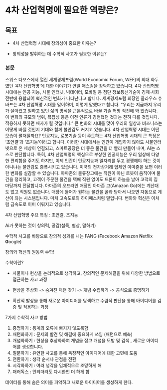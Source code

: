 # 4차 산업혁명에 필요한 역량은?

## 목표

- 4차 산업혁명 시대에 창의성이 중요한 이유는?

- 창의성을 발휘하는 데 수학적 사고가 필요한 이유는?

### 본문

스위스 다보스에서 열린 세계경제포럼(World Economic Forum, WEF)의 최대 화두였던 ‘4차 산업혁명’에 대한 이야기가 연일 매스컴을 장악하고 있습니다.
4차 산업혁명 시대에는 인공 지능, 사물 인터넷, 빅데이터, 모바일 등 첨단 정보통신기술이 경제·사회 전반에 융합되어 혁신적인 변화가 나타난다고 합니다.
세계경제포럼 회장인 클라우스 슈바프는 4차 산업혁명 시대를 맞이하며, 이렇게 말했다고 합니다. “우리는 지금까지 우리가 살아왔고 일하고 있던 삶의 방식을 근본적으로 바꿀 기술 혁명 직전에 와 있습니다. 이 변화의 규모와 범위, 복잡성 등은 이전 인류가 경험했던 것과는 전혀 다를 것입니다. 적응하지 못하면 패자가 될 것입니다.”
큰 변화의 시대를 맞아 우리의 일상과 비즈니스는 어떻게 바뀔 것인지 기대와 함께 불안감도 커지고 있습니다.
4차 산업혁명 시대는 어떤 모습이 펼쳐질까요?
인공지능, 로봇기술 등이 주도하는 4차 산업혁명 시대의 큰 특징은 ‘초연결’과 ‘초지능’이라고 합니다.
이러한 시대에서는 인간이 개입하지 않아도 사물인터넷으로 온 세상이 연결되고,
스마트공장은 더 좋은 물건을 더 빨리 만들어 내며, AI는 스스로 판단합니다.
특히, 4차 산업혁명의 핵심으로 부상한 인공지능은 우리 일상에 다양한 편리함을 주기도 하지만, 이제 인간이 인공지능과 일자리를 두고 경쟁해야 하는 것이 아니냐는 불안감도 증폭시키고 있습니다.
미국의 전자상거래 업체인 아마존을 보면 이러한 변화를 실감할 수 있습니다.
아마존의 물류창고에는 직원이 아닌 로봇이 움직이며 물건을 정리하고, 고객이 주문한 물건을 택배 직원 없이도 드론이 하늘을 날아 고객의 집 마당까지 전달합니다.
아마존의 오프라인 매장인 아마존 고(Amazon Go)에는 계산대도 없고 직원도 없습니다. 매장에 들어가 원하는 물건을 골라 담아서 나오면 자동으로 계산이 되는 시스템입니다. 마치 고속도로의 하이패스처럼 말입니다. 
변화와 혁신은 이처럼 급속도로 이미 이뤄지고 있습니다.



4차 산업혁명 주요 특징 : 초연결, 초지능

Ai가 못하는 것이 창의력, 공감(설득, 협상, 말하기)

수학적 사고를 바탕으로 창의적 성과를 내는 FANG (**F**acebook **A**mazon **N**etflix **G**oogle)

창의와 혁신의 원동력 수학!

수학이란?

- 사물이나 현상을 논리적으로 생각하고, 창의적인 문제해결을 위해 다양한 방법으로 접근하는 사고 과정
- 현상을 추상화 -> 숨겨진 패턴 찾기 -> 개념 수립하기 -> 공식으로 증명하기

- 확산적 발상을 통해 새로운 아이디어를 탐색하고 수렴적 판단을 통해 아이디어를 검증 및 적용하는 과정

7가지 수학적 사고 방법

1. 증명하기 : 통계의 오류에 빠지지 않도록함
2. 패턴화하기 : 문제의 발견 및 해결에 중요하게 쓰임 (패턴으로 예측)
3. 개념화하기 : 현상을 추상화하여 개념을 잡고 개념을 모방 및 검색 , 새로운 아이디어를 생성합니다.
4. 질문하기 : 유연한 사고를 통해 독장적인 아이디어에 대한 고민에 도움
5. 전환하기 : 생각 순서나 관점을 전환
6. 시각화하기 : 여러 생각을 입체적으로 조망하게 해 
7. 패러독스 : 안되더라도 다시한번 더 하게 함



데이터를 통해 숨은 의미를 파악하고  새로운 아이디어를 생성하게 한다.